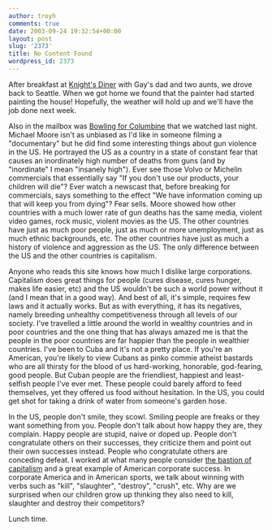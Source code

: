 ```yaml
---
author: troyh
comments: true
date: 2003-09-24 19:32:54+00:00
layout: post
slug: '2373'
title: No Content Found
wordpress_id: 2373
---
```


After breakfast at [Knight's Diner](http://www.historicspokane.org/vtour_knightsdiner.htm) with Gay's dad and two aunts, we drove back to Seattle. When we got home we found that the painter had started painting the house! Hopefully, the weather will hold up and we'll have the job done next week.

Also in the mailbox was [Bowling for Columbine](http://www.bowlingforcolumbine.com/) that we watched last night. Michael Moore isn't as unbiased as I'd like in someone filming a "documentary" but he did find some interesting things about gun violence in the US. He portrayed the US as a country in a state of constant fear that causes an inordinately high number of deaths from guns (and by "inordinate" I mean "insanely high"). Ever see those Volvo or Michelin commercials that essentially say "If you don't use our products, your children will die"? Ever watch a newscast that, before breaking for commercials, says something to the effect "We have information coming up that will keep you from dying"? Fear sells. Moore showed how other countries with a much lower rate of gun deaths has the same media, violent video games, rock music, violent movies as the US. The other countries have just as much poor people, just as much or more unemployment, just as much ethnic backgrounds, etc. The other countries have just as much a history of violence and aggression as the US. The only difference between the US and the other countries is capitalism.

Anyone who reads this site knows how much I dislike large corporations. Capitalism does great things for people (cures disease, cures hunger, makes life easier, etc) and the US wouldn't be such a world power without it (and I mean that in a good way). And best of all, it's simple, requires few laws and it actually works. But as with everything, it has its negatives, namely breeding unhealthy competitiveness through all levels of our society. I've travelled a little around the world in wealthy countries and in poor countries and the one thing that has always amazed me is that the people in the poor countries are far happier than the people in wealthier countries. I've been to Cuba and it's not a pretty place. If you're an American, you're likely to view Cubans as pinko commie atheist bastards who are all thirsty for the blood of us hard-working, honorable, god-fearing, good people. But Cuban people are the friendliest, happiest and least-selfish people I've ever met. These people could barely afford to feed themselves, yet they offered us food without hesitation. In the US, you could get shot for taking a drink of water from someone's garden hose.

In the US, people don't smile, they scowl. Smiling people are freaks or they want something from you. People don't talk about how happy they are, they complain. Happy people are stupid, naive or doped up. People don't congratulate others on their successes, they criticize them and point out their own successes instead. People who congratulate others are conceding defeat. I worked at what many people consider [the bastion of capitalism](http://microsoft.com) and a great example of American corporate success. In corporate America and in American sports, we talk about winning with verbs such as "kill", "slaughter", "destroy", "crush", etc. Why are we surprised when our children grow up thinking they also need to kill, slaughter and destroy their competitors?

Lunch time.
